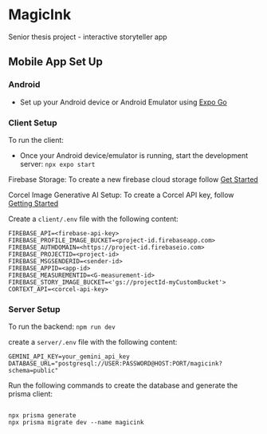 # MagicInk
Senior thesis project - interactive storyteller app

## Mobile App Set Up

### Android

* Set up your Android device or Android Emulator using [Expo Go](https://docs.expo.dev/get-started/set-up-your-environment/?platform=android&device=physical)


### Client Setup
To run the client:
* Once your Android device/emulator is running, start the development server:
  `npx expo start`

Firebase Storage:
  To create a new firebase cloud storage follow [Get Started](https://firebase.google.com/docs/storage/web/start)

Corcel Image Generative AI Setup:
  To create a Corcel API key, follow [Getting Started](https://docs.corcel.io/reference/the-corcel-api)

Create a `client/.env` file with the following content:
  ```
  FIREBASE_API=<firebase-api-key>
  FIREBASE_PROFILE_IMAGE_BUCKET=<project-id.firebaseapp.com>
  FIREBASE_AUTHDOMAIN=<https://project-id.firebaseio.com>
  FIREBASE_PROJECTID=<project-id>
  FIREBASE_MSGSENDERID=<sender-id>
  FIREBASE_APPID=<app-id>
  FIREBASE_MEASUREMENTID=<G-measurement-id>
  FIREBASE_STORY_IMAGE_BUCKET=<'gs://projectId-myCustomBucket'>
  CORTEXT_API=<corcel-api-key>
  ```


### Server Setup
To run the backend:
  `npm run dev`

create a `server/.env` file with the following content:
```
GEMINI_API_KEY=your_gemini_api_key
DATABASE_URL="postgresql://USER:PASSWORD@HOST:PORT/magicink?schema=public"
```
Run the following commands to create the database and generate the prisma client:
```

npx prisma generate
npx prisma migrate dev --name magicink
